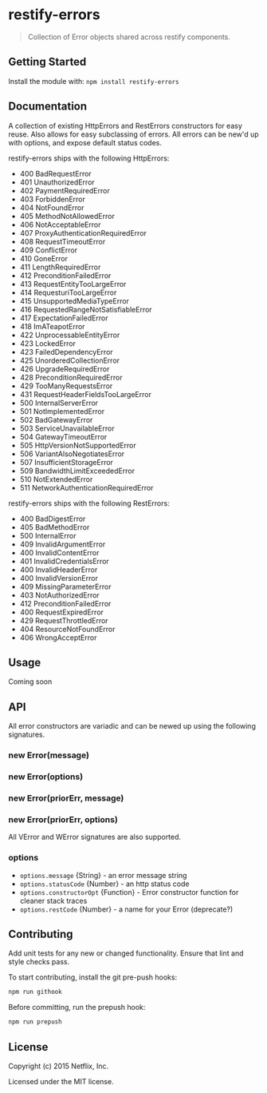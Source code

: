 # restify-errors

> Collection of Error objects shared across restify components.


## Getting Started

Install the module with: `npm install restify-errors`


## Documentation

A collection of existing HttpErrors and RestErrors constructors for easy reuse.
Also allows for easy subclassing of errors. All errors can be new'd up with
options, and expose default status codes.

restify-errors ships with the following HttpErrors:
* 400 BadRequestError
* 401 UnauthorizedError
* 402 PaymentRequiredError
* 403 ForbiddenError
* 404 NotFoundError
* 405 MethodNotAllowedError
* 406 NotAcceptableError
* 407 ProxyAuthenticationRequiredError
* 408 RequestTimeoutError
* 409 ConflictError
* 410 GoneError
* 411 LengthRequiredError
* 412 PreconditionFailedError
* 413 RequestEntityTooLargeError
* 414 RequesturiTooLargeError
* 415 UnsupportedMediaTypeError
* 416 RequestedRangeNotSatisfiableError
* 417 ExpectationFailedError
* 418 ImATeapotError
* 422 UnprocessableEntityError
* 423 LockedError
* 423 FailedDependencyError
* 425 UnorderedCollectionError
* 426 UpgradeRequiredError
* 428 PreconditionRequiredError
* 429 TooManyRequestsError
* 431 RequestHeaderFieldsTooLargeError
* 500 InternalServerError
* 501 NotImplementedError
* 502 BadGatewayError
* 503 ServiceUnavailableError
* 504 GatewayTimeoutError
* 505 HttpVersionNotSupportedError
* 506 VariantAlsoNegotiatesError
* 507 InsufficientStorageError
* 509 BandwidthLimitExceededError
* 510 NotExtendedError
* 511 NetworkAuthenticationRequiredError

restify-errors ships with the following RestErrors:
* 400 BadDigestError
* 405 BadMethodError
* 500 InternalError
* 409 InvalidArgumentError
* 400 InvalidContentError
* 401 InvalidCredentialsError
* 400 InvalidHeaderError
* 400 InvalidVersionError
* 409 MissingParameterError
* 403 NotAuthorizedError
* 412 PreconditionFailedError
* 400 RequestExpiredError
* 429 RequestThrottledError
* 404 ResourceNotFoundError
* 406 WrongAcceptError


## Usage

Coming soon

## API

All error constructors are variadic and can be newed up using the following
signatures.

### new Error(message)
### new Error(options)
### new Error(priorErr, message)
### new Error(priorErr, options)

All VError and WError signatures are also supported.

### options
* `options.message` {String} - an error message string
* `options.statusCode` {Number} - an http status code
* `options.constructorOpt` {Function} - Error constructor function for cleaner stack traces
* `options.restCode` {Number} - a name for your Error (deprecate?)


## Contributing

Add unit tests for any new or changed functionality. Ensure that lint and style
checks pass.

To start contributing, install the git pre-push hooks:

```sh
npm run githook
```

Before committing, run the prepush hook:

```sh
npm run prepush
```

## License

Copyright (c) 2015 Netflix, Inc.

Licensed under the MIT license.
